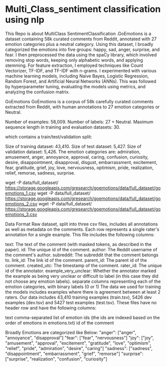 # Multi_Class_sentiment classification using nlp
This Repo is about MultiClass SentimentClassification .GoEmotions is a dataset containing 58k curated comments from Reddit, annotated with 27 emotion categories plus a neutral category. Using this dataset, I broadly categorized the emotions into five groups: happy, sad, anger, surprise, and fear. I then preprocessed the data using the spaCy library, which involved removing stop words, keeping only alphabetic words, and applying stemming. For feature extraction, I employed techniques like Count Vectorizer, TF-IDF, and TF-IDF with n-grams. I experimented with various machine learning models, including Naive Bayes, Logistic Regression, Random Forest, and Artificial Neural Networks (ANNs). This was followed by hyperparameter tuning, evaluating the models using metrics, and analyzing the confusion matrix.


GoEmotions
GoEmotions is a corpus of 58k carefully curated comments extracted from Reddit, with human annotations to 27 emotion categories or Neutral.

Number of examples: 58,009.
Number of labels: 27 + Neutral.
Maximum sequence length in training and evaluation datasets: 30.

which contains a train/test/validation split:

Size of training dataset: 43,410.
Size of test dataset: 5,427.
Size of validation dataset: 5,426.
The emotion categories are: admiration, amusement, anger, annoyance, approval, caring, confusion, curiosity, desire, disappointment, disapproval, disgust, embarrassment, excitement, fear, gratitude, grief, joy, love, nervousness, optimism, pride, realization, relief, remorse, sadness, surprise.

wget -P data/full_dataset/ https://storage.googleapis.com/gresearch/goemotions/data/full_dataset/goemotions_1.csv
wget -P data/full_dataset/ https://storage.googleapis.com/gresearch/goemotions/data/full_dataset/goemotions_2.csv
wget -P data/full_dataset/ https://storage.googleapis.com/gresearch/goemotions/data/full_dataset/goemotions_3.csv



Data Format
Raw dataset, split into three csv files, includes all annotations as well as metadata on the comments. Each row represents a single rater's annotation for a single example. This file includes the following columns:

text: The text of the comment (with masked tokens, as described in the paper).
id: The unique id of the comment.
author: The Reddit username of the comment's author.
subreddit: The subreddit that the comment belongs to.
link_id: The link id of the comment.
parent_id: The parent id of the comment.
created_utc: The timestamp of the comment.
rater_id: The unique id of the annotator.
example_very_unclear: Whether the annotator marked the example as being very unclear or difficult to label (in this case they did not choose any emotion labels).
separate columns representing each of the emotion categories, with binary labels (0 or 1)
The data we used for training the models includes examples where there is agreement between at least 2 raters. Our data includes 43,410 training examples (train.tsv), 5426 dev examples (dev.tsv) and 5427 test examples (test.tsv). These files have no header row and have the following columns:

text
comma-separated list of emotion ids (the ids are indexed based on the order of emotions in emotions.txt)
id of the comment

Broadly Emotions are categorized like Below:
"anger": ["anger", "annoyance", "disapproval"] 
"fear": ["fear", "nervousness"]
"joy": ["joy", "amusement", "approval", "excitement", "gratitude",  "love", "optimism", "relief", "pride", "admiration", "desire", "caring"]
"sadness": ["sadness", "disappointment", "embarrassment", "grief",  "remorse"]
"surprise": ["surprise", "realization", "confusion", "curiosity"]




